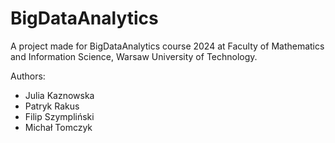 # BigDataAnalytics
A project made for BigDataAnalytics course 2024 at Faculty of Mathematics and Information Science, Warsaw University of Technology.

Authors:
* Julia Kaznowska
* Patryk Rakus
* Filip Szympliński
* Michał Tomczyk
